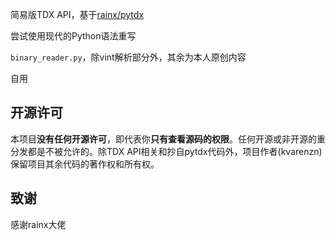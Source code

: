 简易版TDX API，基于[rainx/pytdx](https://github.com/rainx/pytdx)

尝试使用现代的Python语法重写

`binary_reader.py`，除vint解析部分外，其余为本人原创内容

自用

## 开源许可
本项目**没有任何开源许可**，即代表你**只有查看源码的权限**。任何开源或非开源的重分发都是不被允许的。除TDX API相关和抄自pytdx代码外，项目作者(kvarenzn)保留项目其余代码的著作权和所有权。

## 致谢

感谢rainx大佬

